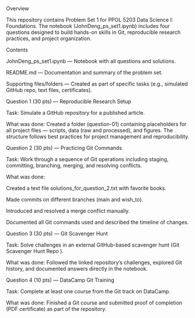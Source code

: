 Overview

This repository contains Problem Set 1 for PPOL 5203 Data Science I: Foundations. The notebook (JohnDeng_ps_set1.ipynb) includes four questions designed to build hands-on skills in Git, reproducible research practices, and project organization.

Contents

JohnDeng_ps_set1.ipynb — Notebook with all questions and solutions.

README.md — Documentation and summary of the problem set.

Supporting files/folders — Created as part of specific tasks (e.g., simulated GitHub repo, text files, certificates).



Question 1 (30 pts) — Reproducible Research Setup

Task: Simulate a GitHub repository for a published article.

What was done: Created a folder (question-01) containing placeholders for all project files — scripts, data (raw and processed), and figures. The structure follows best practices for project management and reproducibility.




Question 2 (30 pts) — Practicing Git Commands

Task: Work through a sequence of Git operations including staging, committing, branching, merging, and resolving conflicts.

What was done:

Created a text file solutions_for_question_2.txt with favorite books.

Made commits on different branches (main and wish_to).

Introduced and resolved a merge conflict manually.

Documented all Git commands used and described the timeline of changes.




Question 3 (30 pts) — Git Scavenger Hunt

Task: Solve challenges in an external GitHub-based scavenger hunt (Git Scavenger Hunt Repo
).

What was done: Followed the linked repository’s challenges, explored Git history, and documented answers directly in the notebook.




Question 4 (10 pts) — DataCamp Git Training

Task: Complete at least one course from the Git track on DataCamp.

What was done: Finished a Git course and submitted proof of completion (PDF certificate) as part of the repository.









